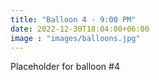 ```yaml
---
title: "Balloon 4 - 9:00 PM"
date: 2022-12-30T18:04:00+06:00
image : "images/balloons.jpg"
---
```


Placeholder for balloon #4
